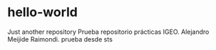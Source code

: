 # hello-world
Just another repository
Prueba repositorio prácticas IGEO. Alejandro Meijide Raimondi.
prueba desde sts